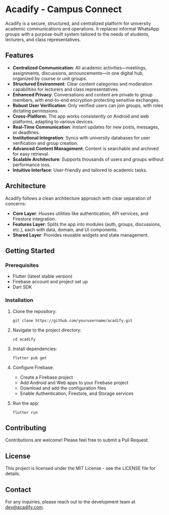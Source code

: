 
# Acadify - Campus Connect

Acadify is a secure, structured, and centralized platform for university academic communications and operations. It replaces informal WhatsApp groups with a purpose-built system tailored to the needs of students, lecturers, and class representatives.

## Features

- **Centralized Communication**: All academic activities—meetings, assignments, discussions, announcements—in one digital hub, organized by course or unit groups.
- **Structured Environment**: Clear content categories and moderation capabilities for lecturers and class representatives.
- **Enhanced Privacy**: Conversations and content are private to group members, with end-to-end encryption protecting sensitive exchanges.
- **Robust User Verification**: Only verified users can join groups, with roles dictating permissions.
- **Cross-Platform**: The app works consistently on Android and web platforms, adapting to various devices.
- **Real-Time Communication**: Instant updates for new posts, messages, or deadlines.
- **Institutional Integration**: Syncs with university databases for user verification and group creation.
- **Advanced Content Management**: Content is searchable and archived for easy retrieval.
- **Scalable Architecture**: Supports thousands of users and groups without performance loss.
- **Intuitive Interface**: User-friendly and tailored to academic tasks.

## Architecture

Acadify follows a clean architecture approach with clear separation of concerns:

- **Core Layer**: Houses utilities like authentication, API services, and Firestore integration.
- **Features Layer**: Splits the app into modules (auth, groups, discussions, etc.), each with data, domain, and UI components.
- **Shared Layer**: Provides reusable widgets and state management.

## Getting Started

### Prerequisites

- Flutter (latest stable version)
- Firebase account and project set up
- Dart SDK

### Installation

1. Clone the repository:
   ```
   git clone https://github.com/yourusername/acadify.git
   ```

2. Navigate to the project directory:
   ```
   cd acadify
   ```

3. Install dependencies:
   ```
   flutter pub get
   ```

4. Configure Firebase:
   - Create a Firebase project
   - Add Android and Web apps to your Firebase project
   - Download and add the configuration files
   - Enable Authentication, Firestore, and Storage services

5. Run the app:
   ```
   flutter run
   ```

## Contributing

Contributions are welcome! Please feel free to submit a Pull Request.

## License

This project is licensed under the MIT License - see the LICENSE file for details.

## Contact

For any inquiries, please reach out to the development team at dev@acadify.com.
